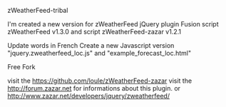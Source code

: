 zWeatherFeed-tribal

I'm created a new version for zWeatherFeed jQuery plugin
Fusion script zWeatherFeed v1.3.0 and script zWeatherFeed-zazar v1.2.1

Update words in French 
Create a new Javascript version "jquery.zweatherfeed_loc.js" and "example_forecast_loc.html"

Free Fork

visit the https://github.com/loule/zWeatherFeed-zazar
visit the http://forum.zazar.net for informations about this plugin.
or http://www.zazar.net/developers/jquery/zweatherfeed/
